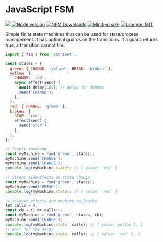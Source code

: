 # JavaScript FSM

![](https://github.com/kevtiq/petrinets/workflows/test/badge.svg)
[![Node version](https://img.shields.io/npm/v/petrinets.svg?style=flat)](https://www.npmjs.com/package/petrinets)
[![NPM Downloads](https://img.shields.io/npm/dm/petrinets.svg?style=flat)](https://www.npmjs.com/package/petrinets)
[![Minified size](https://img.shields.io/bundlephobia/min/petrinets?label=minified)](https://www.npmjs.com/package/petrinets)
[![License: MIT](https://img.shields.io/badge/License-MIT-yellow.svg)](https://opensource.org/licenses/MIT)


Simple finite state machines that can be used for state/process management. It has optional guards on the transitions. If a guard returns true, a transition cannot fire.

```js
import { fsm } from 'petrinet';

const states = {
  green: { CHANGE: 'yellow', BREAK: 'broken' },
  yellow: {
    CHANGE: 'red',
    async effect(send) {
      await delay(100); // delay for 3000ms
      send('CHANGE');
    },
  },
  red: { CHANGE: 'green' },
  broken: {
    STOP: 'red',
    effect(send) {
      send('STOP');
    },
  },
};

// Simple invoking
const myMachine = fsm('green', states);
myMachine.send('CHANGE');
myMachine.send('CHANGE');
console.log(myMachine.state); // { value: 'red' }

// direct sideeffects on state change
const myMachine = fsm('green', states);
myMachine.send('BREAK');
console.log(myMachine.state); // { value: 'red' }

// delayed effects and machine callbacks
let calls = 0;
const cb = () => calls++;
const myMachine = fsm('green', states, cb);
myMachine.send('CHANGE');
console.log(myMachine.state, calls); // { value: yellow }, 1
// wait for the delay
console.log(myMachine.state, calls); // { value: 'red' }, 2
```